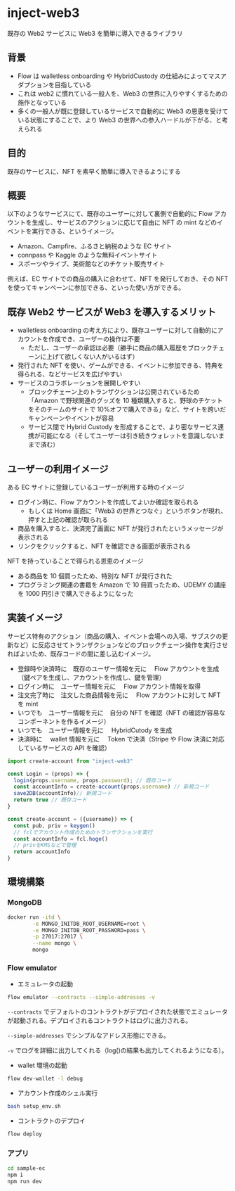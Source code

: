 # inject-web3

既存の Web2 サービスに Web3 を簡単に導入できるライブラリ

## 背景

- Flow は walletless onboarding や HybridCustody の仕組みによってマスアダプションを目指している
- これは web2 に慣れている一般人を、Web3 の世界に入りやすくするための施作となっている
- 多くの一般人が既に登録しているサービスで自動的に Web3 の恩恵を受けている状態にすることで、より Web3 の世界への参入ハードルが下がる、と考えられる

## 目的

既存のサービスに、NFT を素早く簡単に導入できるようにする

## 概要

以下のようなサービスにて、既存のユーザーに対して裏側で自動的に Flow アカウントを生成し、サービスのアクションに応じて自由に NFT の mint などのイベントを実行できる、というイメージ。

- Amazon、Campfire、ふるさと納税のような EC サイト
- connpass や Kaggle のような無料イベントサイト
- スポーツやライブ、美術館などのチケット販売サイト

例えば、EC サイトでの商品の購入に合わせて、NFT を発行しておき、その NFT を使ってキャンペーンに参加できる、といった使い方ができる。

## 既存 Web2 サービスが Web3 を導入するメリット

- walletless onboarding の考え方により、既存ユーザーに対して自動的にアカウントを作成でき、ユーザーの操作は不要
  - ただし、ユーザーの承認は必要（勝手に商品の購入履歴をブロックチェーンに上げて欲しくない人がいるはず）
- 発行された NFT を使い、ゲームができる、イベントに参加できる、特典を得られる、などサービスを広げやすい
- サービスのコラボレーションを展開しやすい
  - ブロックチェーン上のトランザクションは公開されているため「Amazon で野球関連のグッズを 10 種類購入すると、野球のチケットをそのチームのサイトで 10%オフで購入できる」など、サイトを跨いだキャンペーンやイベントが容易
  - サービス間で Hybrid Custody を形成することで、より密なサービス連携が可能になる（そしてユーザーは引き続きウォレットを意識しないままで済む）

## ユーザーの利用イメージ

ある EC サイトに登録しているユーザーが利用する時のイメージ

- ログイン時に、Flow アカウントを作成してよいか確認を取られる
  - もしくは Home 画面に「Web3 の世界とつなぐ」というボタンが現れ、押すと上記の確認が取られる
- 商品を購入すると、決済完了画面に NFT が発行されたというメッセージが表示される
- リンクをクリックすると、NFT を確認できる画面が表示される

NFT を持っていることで得られる恩恵のイメージ

- ある商品を 10 個買ったため、特別な NFT が発行された
- プログラミング関連の書籍を Amazon で 10 冊買ったため、UDEMY の講座を 1000 円引きで購入できるようになった

## 実装イメージ

サービス特有のアクション（商品の購入、イベント会場への入場、サブスクの更新など）に反応させてトランザクションなどのブロックチェーン操作を実行させればよいため、既存コードの間に差し込むイメージ。

- 登録時や決済時に　既存のユーザー情報を元に　 Flow アカウントを生成（鍵ペアを生成し、アカウントを作成し、鍵を管理）
- ログイン時に　ユーザー情報を元に　 Flow アカウント情報を取得
- 注文完了時に　注文した商品情報を元に　 Flow アカウントに対して NFT を mint
- いつでも　ユーザー情報を元に　自分の NFT を確認（NFT の確認が容易なコンポーネントを作るイメージ）
- いつでも　ユーザー情報を元に　 HybridCutody を生成
- 決済時に　 wallet 情報を元に　 Token で決済（Stripe や Flow 決済に対応しているサービスの API を確認）

```js
import create-account from "inject-web3"

const Login = (props) => {
  login(props.username, props.password); // 既存コード
  const accountInfo = create-account(props.username) // 新規コード
  save2DB(accountInfo)// 新規コード
  return true // 既存コード
}
```

```js
const create-account = ({username}) => {
  const pub, priv = keygen()
  // fclでアカウント作成のためのトランザクションを実行
  const accountInfo = fcl.hoge()
  // privをKMSなどで管理
  return accountInfo
}
```

## 環境構築

### MongoDB

```sh
docker run -itd \
        -e MONGO_INITDB_ROOT_USERNAME=root \
        -e MONGO_INITDB_ROOT_PASSWORD=pass \
        -p 27017:27017 \
        --name mongo \
        mongo
```

### Flow emulator

- エミュレータの起動

```sh
flow emulator --contracts --simple-addresses -v
```

`--contracts` でデフォルトのコントラクトがデプロイされた状態でエミュレータが起動される。デプロイされるコントラクトはログに出力される。

`--simple-addresses` でシンプルなアドレス形態にできる。

`-v` でログを詳細に出力してくれる（log()の結果も出力してくれるようになる）。

- wallet 環境の起動

```sh
flow dev-wallet -l debug
```

- アカウント作成のシェル実行

```sh
bash setup_env.sh
```

- コントラクトのデプロイ

```sh
flow deploy
```

### アプリ

```sh
cd sample-ec
npm i
npm run dev
```
